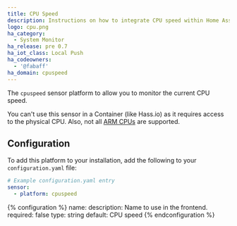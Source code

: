 ```yaml
---
title: CPU Speed
description: Instructions on how to integrate CPU speed within Home Assistant.
logo: cpu.png
ha_category:
  - System Monitor
ha_release: pre 0.7
ha_iot_class: Local Push
ha_codeowners:
  - '@fabaff'
ha_domain: cpuspeed
---
```


The `cpuspeed` sensor platform to allow you to monitor the current CPU speed.

<div class='note warning'>

  You can't use this sensor in a Container (like Hass.io) as it requires access to the physical CPU. Also, not all [ARM CPUs](https://github.com/workhorsy/py-cpuinfo/#cpu-support) are supported.

</div>

## Configuration

To add this platform to your installation, add the following to your `configuration.yaml` file:

```yaml
# Example configuration.yaml entry
sensor:
  - platform: cpuspeed
```

{% configuration %}
name:
  description: Name to use in the frontend.
  required: false
  type: string
  default: CPU speed
{% endconfiguration %}
